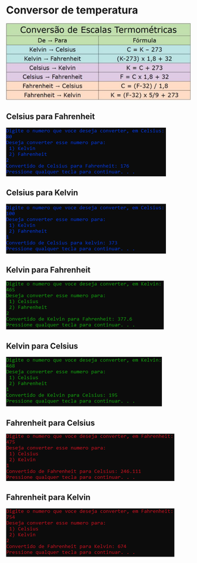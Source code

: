 <h1>Conversor de temperatura</h1>
<img src= "/img/conversao-de-escalas-termometricas-tabela.jpg" alt = "tabela de conversão">
<h2>Celsius para Fahrenheit</h2>
<img src= "/img/celsius-fahrenheit.png" alt = "Conversão de Celsius para Fahrenheit ">

<h2>Celsius para Kelvin</h2>
<img src= "/img/celsius-kelvin.png" alt = "Conversão de Celsius para Kelvin">

<h2>Kelvin para Fahrenheit</h2>
<img src= "/img/kelvin-fahrenheit.png" alt = "Conversão de Kelvin para Fahrenheit">

<h2>Kelvin para Celsius</h2>
<img src= "/img/kelvin-celsius.png" alt = "Conversão de Kelvin para Celsius">

<h2>Fahrenheit para Celsius</h2>
<img src= "/img/fahrenheit-celsius.png" alt = "Conversão de Fahrenheit para Celsius">

<h2>Fahrenheit para Kelvin</h2>
<img src= "/img/fahrenheit-kelvin.png" alt = "Conversão de Fahrenheit para Kelvin">

